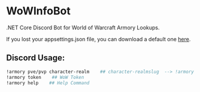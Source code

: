 # WoWInfoBot

.NET Core Discord Bot for World of Warcraft Armory Lookups.

 If you lost your appsettings.json file, you can download a default one [here](https://github.com/imerzan/ArmoryBot/files/6446475/appsettings.zip).
 
 ## Discord Usage:
```bash
!armory pve/pvp character-realm    ## character-realmslug  --> !armory pvp/pve ассонанс-blackscar
!armory token    ## WoW Token
!armory help    ## Help Command
```
